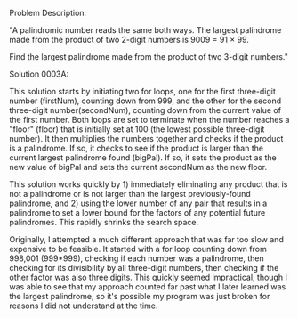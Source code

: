 Problem Description:

"A palindromic number reads the same both ways. The largest palindrome made from the product of two 2-digit numbers is 9009 = 91 × 99.

Find the largest palindrome made from the product of two 3-digit numbers."

Solution 0003A:

This solution starts by initiating two for loops, one for the first three-digit number (firstNum), counting down from 999, and the other for the second three-digit number(secondNum), counting down from the current value of the first number. Both loops are set to terminate when the number reaches a "floor" (floor) that is initially set at 100 (the lowest possible three-digit number). It then multiplies the numbers together and checks if the product is a palindrome. If so, it checks to see if the product is larger than the current largest palindrome found (bigPal). If so, it sets the product as the new value of bigPal and sets the current secondNum as the new floor.

This solution works quickly by 1) immediately eliminating any product that is not a palindrome or is not larger than the largest previously-found palindrome, and 2) using the lower number of any pair that results in a palindrome to set a lower bound for the factors of any potential future palindromes. This rapidly shrinks the search space.

Originally, I attempted a much different approach that was far too slow and expensive to be feasible. It started with a for loop counting down from 998,001 (999*999), checking if each number was a palindrome, then checking for its divisibility by all three-digit numbers, then checking if the other factor was also three digits. This quickly seemed impractical, though I was able to see that my approach counted far past what I later learned was the largest palindrome, so it's possible my program was just broken for reasons I did not understand at the time.